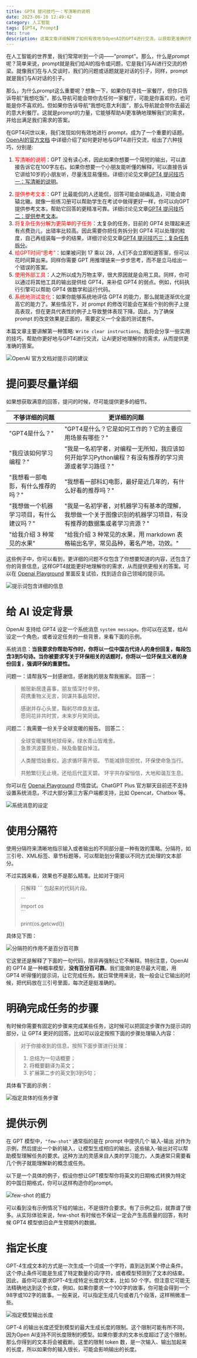 ```yaml
---
title: GPT4 提问技巧一：写清晰的说明
date: 2023-06-10 12:49:42
category: 人工智能
tags: [GPT4, Prompt]
toc: true
description: 这篇文章详细解释了如何有效地与OpenAI的GPT4进行交流，以获取更准确的答案。文章首先解释了什么是prompt，为什么它如此重要，然后根据OpenAI的官方文档，介绍了六种与GPT4交流的技巧，包括写清晰的说明、提供参考文本、将复杂任务分解为更简单的子任务、给GPT时间“思考”、使用外部工具和系统地测试变化。文章还提供了一些实用的示例，帮助读者更好地理解这些技巧。这是一篇对于任何希望更有效地使用GPT4的人都非常有用的指南。
---
```


在人工智能的世界里，我们常常听到一个词——"prompt"。那么，什么是prompt呢？简单来说，prompt就是我们给AI的指令或问题，它是我们与AI进行交流的桥梁。就像我们在与人交谈时，我们的问题或话题就是对话的引子，同样，prompt就是我们与AI对话的引子。

那么，为什么prompt这么重要呢？想象一下，如果你在寻找一家餐厅，但你只告诉导航“我想吃饭”，那么导航可能会带你去任何一家餐厅，可能是你喜欢的，也可能是你不喜欢的。但如果你告诉导航“我想吃意大利面”，那么导航就会带你去最近的意大利餐厅。这就是prompt的力量，它能够帮助AI更准确地理解我们的需求，并给出满足我们需求的答案。

在GPT4问世以来，我们发现如何有效地进行 prompt，成为了一个重要的话题。[OpenAI的官方文档](https://platform.openai.com/docs/guides/gpt-best-practices) 中详细介绍了如何更好地与GPT4进行交流，给出了六种技巧，分别是:

1. <span style="color:red;">写清晰的说明</span>：GPT 没有读心术，因此如果你想要一个简短的输出，可以直接告诉它在100字左右。如果你想要一个小朋友能听懂的解释，可以直接告诉它讲给10岁的小朋友听，尽量浅显易懂些。详细讨论见文章[GPT4 提问技巧一：写清晰的说明](https://selfboot.cn/2023/06/10/gpt4_prompt_clear/)。
<!--more-->
2. <span style="color:red;">提供参考文本</span>：GPT 比最能侃的人还能侃，回答可能会胡编乱造，可能会南辕北辙。就像一些练习册可以帮助学生在考试中做得更好一样，你可以向GPT提供参考文本，帮助它回答的更精准可靠。详细讨论见文章[GPT4 提问技巧二：提供参考文本](https://selfboot.cn/2023/06/12/gpt4_prompt_reference/)。
3. <span style="color:red;">将复杂任务分解为更简单的子任务</span>：太复杂的任务，目前的 GPT4 处理起来还有点费劲儿，出错率比较高。因此需要你把任务拆分到 GPT4 可以处理的粒度，自己再组装每一步的结果，详细讨论见文章[GPT4 提问技巧三：复杂任务拆分](https://selfboot.cn/2023/06/15/gpt4_prompt_subtasks/)。
4. <span style="color:red;">给GPT时间“思考”</span>：如果被问到 17 乘以 28，人们不会立即知道答案，但可以花时间算出来。同样你需要 GPT 用推理链来一步步思考，而不是立马给出一个错误的答案。
5. <span style="color:red;">使用外部工具</span>：人之所以成为万物主宰，很大原因就是会用工具。同样，你可以通过将其他工具的输出提供给 GPT4，来补偿 GPT4 的弱点。例如，代码执行引擎可以帮助 GPT4 做数学和运行代码。
6. <span style="color:red;">系统地测试变化</span>：如果你能够系统地评估 GPT4 的能力，那么就能逐渐优化提高它的能力了。某些情况下，对 prompt 的修改可能会在某些个别的例子上提高表现，但在更具代表性的例子上导致整体表现下降。因此，为了确保 prompt 的改变效果是正面的，需要定义一个全面的测试套件。

本篇文章主要讲解第一种策略: `Write clear instructions`。我将会分享一些实用的技巧，帮助你更好地与GPT4进行交流，让AI更好地理解你的需求，从而提供更准确的答案。

![OpenAI 官方文档对提示词的建议](https://slefboot-1251736664.cos.ap-beijing.myqcloud.com/20230610_gpt4_prompt_clear_1.png)

# 提问要尽量详细

如果想获取满意的回答，提问的时候，尽可能提供更多的细节。

| 不够详细的问题 | 更详细的问题 |
| ------------- | ------------- |
| "GPT4是什么？" | "GPT4是什么？它是如何工作的？它的主要应用场景有哪些？" |
| "我应该如何学习编程？" | "我是一名初学者，对编程一无所知，我应该如何开始学习Python编程？有没有推荐的学习资源或者学习路径？" |
| "我想看一部电影，有什么推荐的吗？" | "我想看一部科幻电影，最好是近几年的，有什么好看的推荐吗？" |
| "我想做一个机器学习项目，有什么建议吗？" | "我是一名初学者，对机器学习有基本的理解，我想做一个关于图像识别的机器学习项目，有没有推荐的数据集或者学习资源？" |
| "给我介绍 3 种常见的水果" | "给我介绍 3 种常见的水果，用 markdown 表格输出名字，常见品种，著名产地，功效。" |

这些例子中，你可以看到，更详细的问题不仅包含了你想要知道的内容，还包含了你的背景信息，这样GPT4就能更好地理解你的需求，从而提供更相关的答案。可以在 [Openai Playground](https://platform.openai.com/playground) 里面反复试验，找到适合自己领域的提示词。

![提示词包含详细的信息](https://slefboot-1251736664.cos.ap-beijing.myqcloud.com/20230610_gpt4_prompt_clear_2.png)

# 给 AI 设定背景

OpenAI 支持给 GPT4 设定一个系统消息 `system message`。你可以在这里，给AI设定一个角色，或者设定任务的一些背景，来看下面的示例。

系统消息：**当我要求你帮助写作时，你将以一位中国古代诗人的身份回复，每段包含3到5句诗。当你被要求写关于环保相关的话题时，你将以一位环保主义者的身份回复，强调环保的重要性。**

问题一：请帮我写一封感谢信，感谢我的朋友帮我搬家。
回答一：
> 搬居新居逢喜事，朋友情深付辛劳。  
> 荷携重物义无言，同谋共事品常好。  
> 
> 感谢并存心头里，鞠躬尽瘁良友谊。  
> 愿同花非共时赏，未来岁月笑同谈。  

问题二：我需要一份关于全球变暖的报告。
回答二：
> 全球变暖摧残地球母亲，绿水青山皆难舍。  
> 急景洪波蔓至处，殃及鱼鳖自悼泣。
> 
> 人类醒悟始重权，追求循环需齐驱。
> 节能减排现担忧，环保使命急当行。
> 
> 共勉繁衍无止境，还给后代蓝天碧。
> 环宇共存留恒信，大地和谐互生息。

你可以在 [Openai Playground](https://platform.openai.com/playground) 尽情尝试。ChatGPT Plus 官方聊天目前还不支持设置系统消息，不过大部分第三方客户端都支持，比如 Opencat，Chatbox 等。

![系统消息的设定](https://slefboot-1251736664.cos.ap-beijing.myqcloud.com/20230610_gpt4_prompt_clear_3.png)

# 使用分隔符

使用分隔符来清晰地指示输入或者输出的不同部分是一种有效的策略。分隔符，如三引号、XML标签、章节标题等，可以帮助划分需要以不同方式处理的文本部分。

不过实践来看，效果也不是那么精准。比如对于提问
> 只解释 ``` 包起来的代码片段。  
> 
> \```  
> import os  
> \```  
>  
> print(os.getcwd())  

具体见下图：

![分隔符的作用不是百分百可靠](https://slefboot-1251736664.cos.ap-beijing.myqcloud.com/20230610_gpt4_prompt_clear_4.png)

它这里还是解释了下面的一句代码，除非再强制让它不解释。特别注意，OpenAI 的 GPT4 是一种概率模型，**没有百分百可靠**。我们能做的是尽最大可能，用 GPT4 听得懂的提示词，让它完成任务。就日常使用来说，我一般会让它输出的时候，把代码放在三引号里面，每次还是挺准确的。

# 明确完成任务的步骤

有时候你需要有固定的步骤来完成某些任务，这时候可以把固定步骤作为提示词的部分，让 GPT4 更好的回答。比如可以设定按照下面的步骤处理输入内容：

> 对于你接收到的信息，按照下面步骤进行处理：
> 
> 1. 总结为一句话概要；
> 2. 将概要翻译为英文；
> 3. 扩展第二步的英文到3到5句；

具体看下面的示例：

![指定具体的任务步骤](https://slefboot-1251736664.cos.ap-beijing.myqcloud.com/20230610_gpt4_prompt_clear_5.png)

# 提供示例

在 GPT 模型中，`"few-shot"` 通常指的是在 prompt 中提供几个 输入-输出 对作为示例，然后提出一个新的输入，让模型生成相应的输出。这些输入-输出对可以帮助模型理解任务的要求。这种方法的灵感来自人类的学习能力，人类通常只需要看几个例子就能理解新的概念或任务。

以下是一个具体的例子，假设你想让GPT模型帮你将英文的日期格式转换为特定的中国日期格式，你可以这样构造你的prompt。

![few-shot 的威力](https://slefboot-1251736664.cos.ap-beijing.myqcloud.com/20230610_gpt4_prompt_clear_6.png)

可以看到没有示例情况下给的输出，不是很符合要求。有了示例之后，就靠谱了很多。从实际体验来说，few-shot 有时候也不保证一定会产生高质量的回答，有时候 GPT4 模型依旧会产生预期外的数据。

# 指定长度

GPT-4生成文本的方式是一次生成一个词或一个字符，直到达到某个停止条件。这个停止条件可能是生成了特定数量的词/字符，或者模型预测到了文本的结束。因此，虽你可以要求GPT-4生成特定长度的文本，比如 50 个字。但注意它可能无法精确地达到这个长度，例如，如果你要求一个100字的故事，你可能会得到一个98字或102字的故事。一般来说，可以指定生成几句或者几个段落，这样稍微准一些。

![指定模型输出长度](https://slefboot-1251736664.cos.ap-beijing.myqcloud.com/20230610_gpt4_prompt_clear_7.png)

GPT-4 的输出长度还受到模型的最大生成长度的限制。这个限制可能有所不同，因为Open AI支持不同长度限制的模型。如果你要求的文本长度超过了这个限制，那么你得到的文本将会被截断。这里的限制 token 数，是一次输入、输出加起来的长度，所以如果你的输入很长，可能会影响输出的长度。